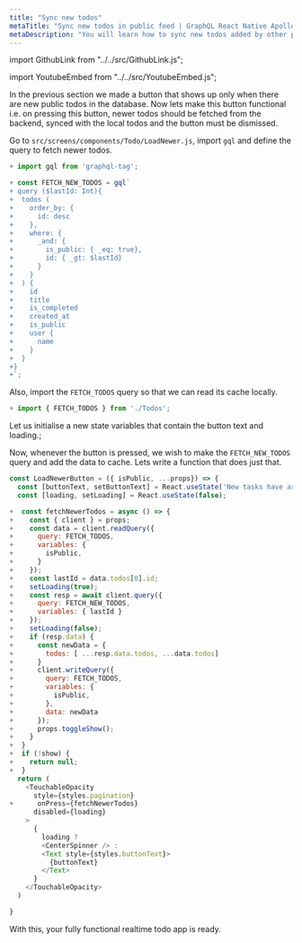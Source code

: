 ```yaml
---
title: "Sync new todos"
metaTitle: "Sync new todos in public feed | GraphQL React Native Apollo Tutorial"
metaDescription: "You will learn how to sync new todos added by other people in the public feed by fetching older and newer data using GraphQL Queries"
---
```


import GithubLink from "../../src/GithubLink.js";

import YoutubeEmbed from "../../src/YoutubeEmbed.js";

<YoutubeEmbed link="https://www.youtube.com/embed/mQaYuHjUyIg" />

In the previous section we made a button that shows up only when there are new public todos in the database. Now lets make this button functional i.e. on pressing this button, newer todos should be fetched from the backend, synced with the local todos and the button must be dismissed.

Go to `src/screens/components/Todo/LoadNewer.js`, import `gql` and define the query to fetch newer todos.

<GithubLink link="https://github.com/hasura/learn-graphql/blob/master/tutorials/mobile/react-native-apollo/app-final/src/screens/components/Todo/LoadNewer.js" text="LoadNewer.js"/>

```js
+ import gql from 'graphql-tag';

+ const FETCH_NEW_TODOS = gql`
+ query ($lastId: Int){
+  todos (
+    order_by: {
+      id: desc
+    },
+    where: {
+      _and: {
+        is_public: { _eq: true},
+        id: { _gt: $lastId}
+      }
+    }
+  ) {
+    id
+    title
+    is_completed
+    created_at
+    is_public
+    user {
+      name
+    }
+  }
+}
+`;
```

Also, import the `FETCH_TODOS` query so that we can read its cache locally.

```js
+ import { FETCH_TODOS } from './Todos';
```

Let us initialise a new state variables that contain the button text and loading.;

Now, whenever the button is pressed, we wish to make the `FETCH_NEW_TODOS` query and add the data to cache. Lets write a function that does just that. 

```js
const LoadNewerButton = ({ isPublic, ...props}) => {
  const [buttonText, setButtonText] = React.useState('New tasks have arrived');
  const [loading, setLoading] = React.useState(false);

+  const fetchNewerTodos = async () => {
+    const { client } = props;
+    const data = client.readQuery({
+      query: FETCH_TODOS,
+      variables: {
+        isPublic,
+      }
+    });
+    const lastId = data.todos[0].id;
+    setLoading(true);
+    const resp = await client.query({
+      query: FETCH_NEW_TODOS,
+      variables: { lastId }
+    });
+    setLoading(false);
+    if (resp.data) {
+      const newData = {
+        todos: [ ...resp.data.todos, ...data.todos]
+      }
+      client.writeQuery({
+        query: FETCH_TODOS,
+        variables: {
+          isPublic,
+        },
+        data: newData
+      });
+      props.toggleShow();
+    }
+  }
+  if (!show) {
+    return null;
+  }
  return (
    <TouchableOpacity
      style={styles.pagination}
+      onPress={fetchNewerTodos}
      disabled={loading}
    > 
      {
        loading ?
        <CenterSpinner /> :
        <Text style={styles.buttonText}>
          {buttonText}
        </Text>
      }
    </TouchableOpacity> 
  )

}
```

With this, your fully functional realtime todo app is ready.
